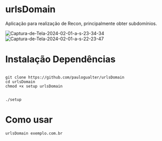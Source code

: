 # urlsDomain
Aplicação para realização de Recon, principalmente obter subdomínios. 

<img src="https://i.ibb.co/QmZFc3n/Captura-de-Tela-2024-02-01-a-s-23-34-34.png" alt="Captura-de-Tela-2024-02-01-a-s-23-34-34" border="0">

<img src="https://i.ibb.co/JCgby1b/Captura-de-Tela-2024-02-01-a-s-22-23-47.png" alt="Captura-de-Tela-2024-02-01-a-s-22-23-47" border="0">


# Instalação Dependências
<code>
git clone https://github.com/paulogualter/urlsDomain
cd urlsDomain
chmod +x setup urlsDomain

./setup
</code>


# Como usar
<code>urlsDomain exemplo.com.br</code>

